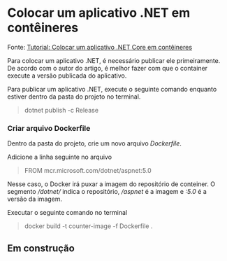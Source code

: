 # Colocar um aplicativo .NET em contêineres

Fonte: [Tutorial: Colocar um aplicativo .NET Core em contêineres](https://docs.microsoft.com/pt-br/dotnet/core/docker/build-container?tabs=windows)

Para colocar um aplicativo .NET, é necessário publicar ele primeiramente. De acordo com o autor do artigo, é melhor fazer com que o container execute a versão publicada do aplicativo.

Para publicar um aplicativo .NET, execute o seguinte comando enquanto estiver dentro da pasta do projeto no terminal.

>dotnet publish -c Release

### Criar arquivo Dockerfile

Dentro da pasta do projeto, crie um novo arquivo *Dockerfile*.

Adicione a linha seguinte no arquivo

> FROM mcr.microsoft.com/dotnet/aspnet:5.0

Nesse caso, o Docker irá puxar a imagem do repositório de conteiner. 
O segmento */dotnet/* indica o repositório, */aspnet* é a imagem e *:5.0* é a versão da imagem.

Executar o seguinte comando no terminal

> docker build -t counter-image -f Dockerfile .


## Em construção